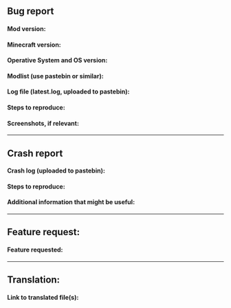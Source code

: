 <!--- Find the section (marked by ##) that best describes your issue and fill it accordingly, deleting the other sections --->
## Bug report  
#### Mod version:  
<!--- Replace this with your answer --->
#### Minecraft version:  
<!--- Replace this with your answer --->
#### Operative System and OS version:  
<!--- Replace this with your answer --->
#### Modlist (use pastebin or similar):  
<!--- Replace this with your answer --->
#### Log file (latest.log, uploaded to pastebin):  
<!--- Replace this with your answer --->
#### Steps to reproduce:  
<!--- Replace this with your answer --->
#### Screenshots, if relevant:  
<!--- Replace this with your answer --->
---
## Crash report  
#### Crash log (uploaded to pastebin):  
<!--- Replace this with your answer --->
#### Steps to reproduce:  
<!--- Replace this with your answer --->
#### Additional information that might be useful:  
<!--- Replace this with your answer --->
---
## Feature request:
<!--- Please don't suggest new mechanics, this should be limited to API and small tweaks to existing content --->
#### Feature requested:
<!--- Replace this with your answer --->
---
## Translation:
<!--- I'd suggest waiting until the mod is ready before tranaslating --->
#### Link to translated file(s):
<!--- Replace this with your answer --->